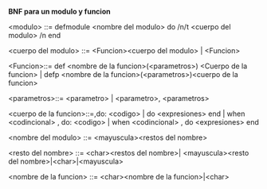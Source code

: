 **BNF para un modulo y funcion**

&lt;modulo&gt; ::= defmodule &lt;nombre del modulo&gt; do /n/t &lt;cuerpo del modulo&gt; /n end

&lt;cuerpo del modulo&gt; ::= &lt;Funcion&gt;&lt;cuerpo del modulo&gt; | &lt;Funcion&gt;

&lt;Funcion&gt;::= def &lt;nombre de la funcion&gt;(&lt;parametros&gt;) &lt;Cuerpo de la funcion&gt; | defp &lt;nombre de la funcion&gt;(&lt;parametros&gt;)&lt;cuerpo de la funcion&gt;

&lt;parametros&gt;::= &lt;parametro&gt; | &lt;parametro&gt;, &lt;parametros&gt; 

&lt;cuerpo de la funcion&gt;::=,do: &lt;codigo&gt; | do &lt;expresiones&gt; end | when &lt;codincional&gt; , do: &lt;codigo&gt; | when &lt;codincional&gt; , do &lt;expresiones&gt; end

&lt;nombre del modulo&gt; ::=  &lt;mayuscula&gt;&lt;restos del nombre&gt;

&lt;resto del nombre&gt; ::= &lt;char&gt;&lt;restos del nombre&gt;| &lt;mayuscula&gt;&lt;resto del nombre&gt;|&lt;char&gt;|&lt;mayuscula&gt;

&lt;nombre de la funcion&gt; ::=  &lt;char&gt;&lt;nombre de la funcion&gt;|&lt;char&gt;